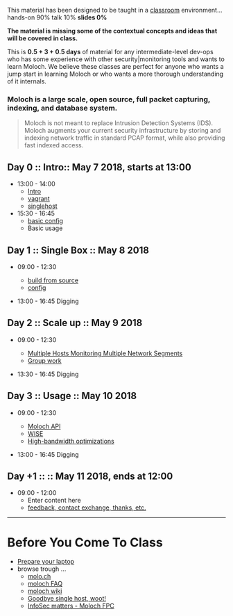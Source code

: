
This material has been designed to be taught in a [classroom](https://ccdcoe.org/cyber-defence-monitoring-course-suite-module-3-1.html) environment... hands-on 90% talk 10% **slides 0%**

**The material is missing some of the contextual concepts and ideas that will be covered in class.**

This is **0.5 + 3 + 0.5 days** of material for any intermediate-level dev-ops who has some experience with other security|monitoring tools and wants to learn Moloch. We believe these classes are perfect for anyone who wants a jump start in learning Moloch or who wants a more thorough understanding of it internals.

### Moloch is a large scale, open source, full packet capturing, indexing, and database system.
> Moloch is not meant to replace Intrusion Detection Systems (IDS). Moloch augments your current security infrastructure by storing and indexing network traffic in standard PCAP format, while also providing fast indexed access.

## Day 0 :: Intro:: May 7 2018, starts at 13:00

 * 13:00 - 14:00 
    * [Intro](/common/day_intro.md)
    * [vagrant](/common/vagrant.intro.md) 
    * [singlehost](/Moloch/vagrant/singlehost/)
 * 15:30 - 16:45 
    * [basic config](/Moloch/config.md)
    * Basic usage

## Day 1 :: Single Box :: May 8 2018

 * 09:00 - 12:30 
    * [build from source](/Moloch/build.md)
    * [config](/Moloch/config.md)

 * 13:00 - 16:45 Digging

## Day 2 :: Scale up :: May 9 2018

  * 09:00 - 12:30 
    * [Multiple Hosts Monitoring Multiple Network Segments](https://github.com/aol/moloch/wiki/Architecture#multiple-hosts-monitoring-multiple-network-segments)
    * [Group work]()

  * 13:30 - 16:45 Digging

## Day 3 :: Usage :: May 10 2018

  * 09:00 - 12:30
    * [Moloch API]()
    * [WISE]()
    * [High-bandwidth optimizations](/Moloch/optimize.md)

  * 13:00 - 16:45 Digging

## Day +1 :: :: May 11 2018, ends at 12:00

  * 09:00 - 12:00
    * Enter content here
    * [feedback, contact exchange, thanks, etc.](/common/Closing.md)

----

# Before You Come To Class

* [Prepare your laptop](/Moloch/prepare-laptop.md)
* browse trough ...
  * [molo.ch](http://molo.ch/)
  * [moloch FAQ](https://github.com/aol/moloch/wiki/FAQ)
  * [moloch wiki](https://github.com/aol/moloch/wiki)
  * [Goodbye single host, woot!](https://github.com/aol/moloch/commit/8c472d939fad305d1c4134bde0ca8754faeaff84)
  * [InfoSec matters - Moloch FPC](http://blog.infosecmatters.net/2017/05/moloch-fpc.html)
